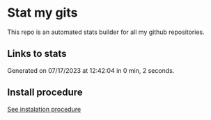 # Stat my gits

This repo is an automated stats builder for all my github repositories.

## Links to stats


Generated on 07/17/2023 at 12:42:04 in 0 min, 2 seconds.

## Install procedure

[See instalation procedure](./src/install.md)
